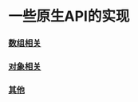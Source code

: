 # 一些原生API的实现

### [数组相关](https://github.com/chun1hao/MyBlog/blob/master/API/array.js)
### [对象相关](https://github.com/chun1hao/MyBlog/blob/master/API/object.js)
### [其他](https://github.com/chun1hao/MyBlog/blob/master/API/other.js)

